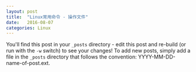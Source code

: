 ```yaml
---
layout: post
title:  "Linux常用命令 - 操作文件"
date:   2016-08-07
categories: Linux
---
```


You'll find this post in your `_posts` directory - edit this post and re-build (or run with the `-w` switch) to see your changes!
To add new posts, simply add a file in the `_posts` directory that follows the convention: YYYY-MM-DD-name-of-post.ext.
